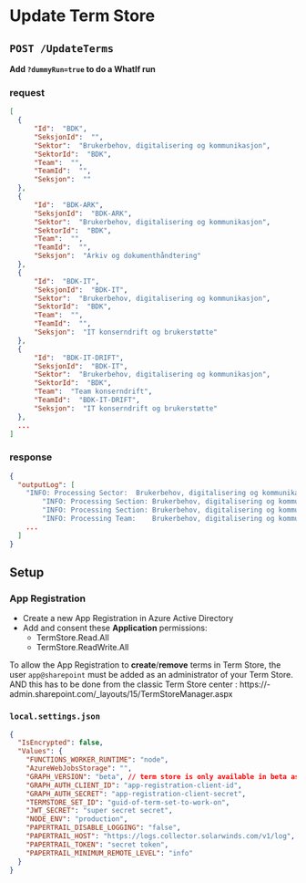 # Update Term Store

## `POST /UpdateTerms`

**Add `?dummyRun=true` to do a WhatIf run**

### request

```json
[
  {
      "Id":  "BDK",
      "SeksjonId":  "",
      "Sektor":  "Brukerbehov, digitalisering og kommunikasjon",
      "SektorId":  "BDK",
      "Team":  "",
      "TeamId":  "",
      "Seksjon":  ""
  },
  {
      "Id":  "BDK-ARK",
      "SeksjonId":  "BDK-ARK",
      "Sektor":  "Brukerbehov, digitalisering og kommunikasjon",
      "SektorId":  "BDK",
      "Team":  "",
      "TeamId":  "",
      "Seksjon":  "Arkiv og dokumenthåndtering"
  },
  {
      "Id":  "BDK-IT",
      "SeksjonId":  "BDK-IT",
      "Sektor":  "Brukerbehov, digitalisering og kommunikasjon",
      "SektorId":  "BDK",
      "Team":  "",
      "TeamId":  "",
      "Seksjon":  "IT konserndrift og brukerstøtte"
  },
  {
      "Id":  "BDK-IT-DRIFT",
      "SeksjonId":  "BDK-IT",
      "Sektor":  "Brukerbehov, digitalisering og kommunikasjon",
      "SektorId":  "BDK",
      "Team":  "Team konserndrift",
      "TeamId":  "BDK-IT-DRIFT",
      "Seksjon":  "IT konserndrift og brukerstøtte"
  },
  ...
]
```

### response

```json
{
  "outputLog": [
    "INFO: Processing Sector:  Brukerbehov, digitalisering og kommunikasjon",
		"INFO: Processing Section: Brukerbehov, digitalisering og kommunikasjon / Arkiv og dokumenthåndtering",
		"INFO: Processing Section: Brukerbehov, digitalisering og kommunikasjon / IT konserndrift og brukerstøtte",
		"INFO: Processing Team:    Brukerbehov, digitalisering og kommunikasjon / IT konserndrift og brukerstøtte / Team konserndrift",
    ...
  ]
}
```

## Setup

### App Registration

- Create a new App Registration in Azure Active Directory
- Add and consent these **Application** permissions:
    - TermStore.Read.All
    - TermStore.ReadWrite.All

To allow the App Registration to **create**/**remove** terms in Term Store, the user `app@sharepoint` must be added as an administrator of your Term Store.
AND this has to be done from the classic Term Store center : https://<your-tenant-name>-admin.sharepoint.com/_layouts/15/TermStoreManager.aspx

### `local.settings.json`
```json
{
  "IsEncrypted": false,
  "Values": {
    "FUNCTIONS_WORKER_RUNTIME": "node",
    "AzureWebJobsStorage": "",
    "GRAPH_VERSION": "beta", // term store is only available in beta as of now
    "GRAPH_AUTH_CLIENT_ID": "app-registration-client-id",
    "GRAPH_AUTH_SECRET": "app-registration-client-secret",
    "TERMSTORE_SET_ID": "guid-of-term-set-to-work-on",
    "JWT_SECRET": "super secret secret",
    "NODE_ENV": "production",
    "PAPERTRAIL_DISABLE_LOGGING": "false",
    "PAPERTRAIL_HOST": "https://logs.collector.solarwinds.com/v1/log",
    "PAPERTRAIL_TOKEN": "secret token",
    "PAPERTRAIL_MINIMUM_REMOTE_LEVEL": "info"
  }
}
```
